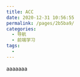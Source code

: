 ```yaml
---
title: ACC
date: 2020-12-31 10:56:55
permalink: /pages/2b5ba9/
categories:
  - 导航
  - 前端学习
tags:
  - 
---
```

aaaaaaa